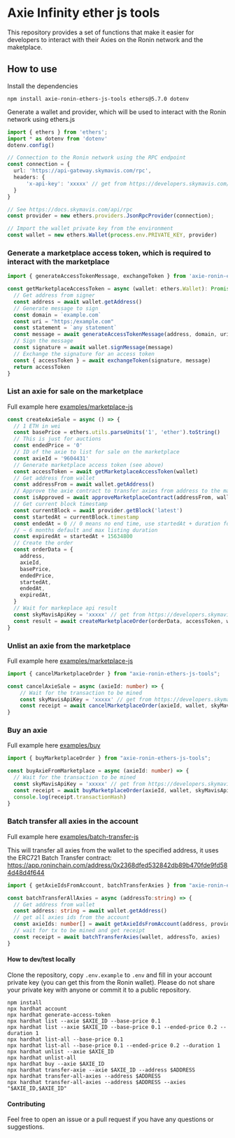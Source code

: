 # Axie Infinity ether js tools

This repository provides a set of functions that make it easier for developers to interact with their Axies on the Ronin network and the maketplace.

## How to use

Install the dependencies

```shell
npm install axie-ronin-ethers-js-tools ethers@5.7.0 dotenv
```

Generate a wallet and provider, which will be used to interact with the Ronin network using ethers.js

```typescript
import { ethers } from 'ethers';
import * as dotenv from 'dotenv'
dotenv.config()

// Connection to the Ronin network using the RPC endpoint
const connection = {
  url: 'https://api-gateway.skymavis.com/rpc',
  headers: {
      'x-api-key': 'xxxxx' // get from https://developers.skymavis.com/console/applications/
  }
}

// See https://docs.skymavis.com/api/rpc
const provider = new ethers.providers.JsonRpcProvider(connection);

// Import the wallet private key from the environment
const wallet = new ethers.Wallet(process.env.PRIVATE_KEY, provider) 
```

### Generate a marketplace access token, which is required to interact with the marketplace

```typescript
import { generateAccessTokenMessage, exchangeToken } from 'axie-ronin-ethers-js-tools';

const getMarketplaceAccessToken = async (wallet: ethers.Wallet): Promise<string> => {
  // Get address from signer
  const address = await wallet.getAddress()
  // Generate message to sign
  const domain = `example.com`
  const uri = "https:/example.com"
  const statement = `any statement`
  const message = await generateAccessTokenMessage(address, domain, uri, statement)
  // Sign the message
  const signature = await wallet.signMessage(message)
  // Exchange the signature for an access token
  const { accessToken } = await exchangeToken(signature, message)
  return accessToken
}

```

### List an axie for sale on the marketplace

Full example here [examples/marketplace-js](https://github.com/alexx855/axie-ronin-ethers-js-tools/tree/main/examples/marketplace-js/sale.js)

```typescript
const createAxieSale = async () => {
  // 1 ETH in wei
  const basePrice = ethers.utils.parseUnits('1', 'ether').toString()
  // This is just for auctions
  const endedPrice = '0'
  // ID of the axie to list for sale on the marketplace
  const axieId = '9604431'
  // Generate marketplace access token (see above)
  const accessToken = await getMarketplaceAccessToken(wallet)
  // Get address from wallet
  const addressFrom = await wallet.getAddress()
  // Approve the axie contract to transfer axies from address to the marketplace contract
  const isApproved = await approveMarketplaceContract(addressFrom, wallet)
  // Get current block timestamp
  const currentBlock = await provider.getBlock('latest')
  const startedAt = currentBlock.timestamp
  const endedAt = 0 // 0 means no end time, use startedAt + duration for auctions
  // ~ 6 months default and max listing duration
  const expiredAt = startedAt + 15634800
  // Create the order
  const orderData = {
    address,
    axieId,
    basePrice,
    endedPrice,
    startedAt,
    endedAt,
    expiredAt,
  }
  // Wait for markeplace api result
  const skyMavisApiKey = 'xxxxx' // get from https://developers.skymavis.com/console/applications/
  const result = await createMarketplaceOrder(orderData, accessToken, wallet, skyMavisApiKey)
}
```

### Unlist an axie from the marketplace

Full example here [examples/marketplace-js](https://github.com/alexx855/axie-ronin-ethers-js-tools/tree/main/examples/marketplace-js/cancel.js)

```typescript
import { cancelMarketplaceOrder } from "axie-ronin-ethers-js-tools";

const cancelAxieSale = async (axieId: number) => {
    // Wait for the transaction to be mined
    const skyMavisApiKey = 'xxxxx' // get from https://developers.skymavis.com/console/applications/
    const receipt = await cancelMarketplaceOrder(axieId, wallet, skyMavisApiKey)
}

```

### Buy an axie

Full example here [examples/buy](https://github.com/alexx855/axie-ronin-ethers-js-tools/tree/main/examples/buy)

```typescript
import { buyMarketplaceOrder } from "axie-ronin-ethers-js-tools";

const buyAxieFromMarketplace = async (axieId: number) => {
  // Wait for the transaction to be mined
  const skyMavisApiKey = 'xxxxx' // get from https://developers.skymavis.com/console/applications/
  const receipt = await buyMarketplaceOrder(axieId, wallet, skyMavisApiKey)
  console.log(receipt.transactionHash)
}
```

### Batch transfer all axies in the account

Full example here [examples/batch-transfer-js](https://github.com/alexx855/axie-ronin-ethers-js-tools/tree/main/examples/batch-transfer-js)

This will transfer all axies from the wallet to the specified address, it uses the ERC721 Batch Transfer contract: <https://app.roninchain.com/address/0x2368dfed532842db89b470fde9fd584d48d4f644>

```typescript
import { getAxieIdsFromAccount, batchTransferAxies } from "axie-ronin-ethers-js-tools";

const batchTransferAllAxies = async (addressTo:string) => {
  // Get address from wallet
  const address: string = await wallet.getAddress()
  // get all axies ids from the account
  const axieIds: number[] = await getAxieIdsFromAccount(address, provider)
  // wait for tx to be mined and get receipt
  const receipt = await batchTransferAxies(wallet, addressTo, axies)
}

```

#### How to dev/test locally

Clone the repository, copy `.env.example` to `.env` and fill in your account private key (you can get this from the Ronin wallet). Please do not share your private key with anyone or commit it to a public repository.

```shell
npm install
npx hardhat account
npx hardhat generate-access-token
npx hardhat list --axie $AXIE_ID --base-price 0.1
npx hardhat list --axie $AXIE_ID --base-price 0.1 --ended-price 0.2 --duration 1
npx hardhat list-all --base-price 0.1
npx hardhat list-all --base-price 0.1 --ended-price 0.2 --duration 1
npx hardhat unlist --axie $AXIE_ID
npx hardhat unlist-all
npx hardhat buy --axie $AXIE_ID
npx hardhat transfer-axie --axie $AXIE_ID --address $ADDRESS
npx hardhat transfer-all-axies --address $ADDRESS
npx hardhat transfer-all-axies --address $ADDRESS --axies "$AXIE_ID,$AXIE_ID"
```

#### Contributing

Feel free to open an issue or a pull request if you have any questions or suggestions.
